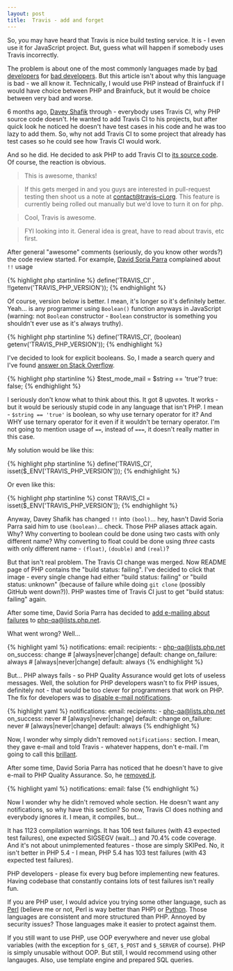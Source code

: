 ```yaml
---
layout: post
title:  Travis - add and forget
---
```

So, you may have heard that Travis is nice build testing service. It
is - I even use it for JavaScript project. But, guess what will happen
if somebody uses Travis incorrectly.

The problem is about one of the most commonly languages made by
[bad developers][1] for [bad developers][2]. But this article isn't
about why this language is bad - we all know it. Technically, I would
use PHP instead of Brainfuck if I would have choice between PHP and
Brainfuck, but it would be choice between very bad and worse.

6 months ago, [Davey Shafik] through - everybody uses Travis CI,
why PHP source code doesn't. He wanted to add Travis CI to his
projects, but after quick look he noticed he doesn't have test cases
in his code and he was too lazy to add them. So, why not add Travis
CI to some project that already has test cases so he could see how
Travis CI would work.

And so he did. He decided to ask PHP to add Travis CI to
[its source code]. Of course, the reaction is obvious.

> This is awesome, thanks!

> If this gets merged in and you guys are interested in pull-request
> testing then shoot us a note at <contact@travis-ci.org>. This feature
> is currently being rolled out manually but we'd love to turn it on
> for php.

> Cool, Travis is awesome.

> FYI looking into it. General idea is great, have to read about
> travis, etc first.

After general "awesome" comments (seriously, do you know other words?)
the code review started. For example, [David Soria Parra] complained
about `!!` usage

{% highlight php startinline %}
define('TRAVIS_CI' , !!getenv('TRAVIS_PHP_VERSION'));
{% endhighlight %}

Of course, version below is better. I mean, it's longer so it's
definitely better. Yeah... is any programmer using `Boolean()` function
anyways in JavaScript (warning: not `Boolean` constructor - `Boolean`
constructor is something you shouldn't ever use as it's always truthy).

{% highlight php startinline %}
define('TRAVIS_CI', (boolean) getenv('TRAVIS_PHP_VERSION'));
{% endhighlight %}

I've decided to look for explicit booleans. So, I made a search query
and I've found [answer on Stack Overflow].

{% highlight php startinline %}
$test_mode_mail = $string == 'true'? true: false;
{% endhighlight %}

I seriously don't know what to think about this. It got 8 upvotes. It
works - but it would be seriously stupid code in any language that
isn't PHP. I mean - `$string == 'true'` is boolean, so why use ternary
operator for it? And WHY use ternary operator for it even if it
wouldn't be ternary operator. I'm not going to mention usage of `==`,
instead of `===`, it doesn't really matter in this case.

My solution would be like this:

{% highlight php startinline %}
define('TRAVIS_CI', isset($_ENV['TRAVIS_PHP_VERSION']));
{% endhighlight %}

Or even like this:

{% highlight php startinline %}
const TRAVIS_CI = isset($_ENV['TRAVIS_PHP_VERSION']);
{% endhighlight %}

Anyway, Davey Shafik has changed `!!` into `(bool)`... hey, hasn't
David Soria Parra said him to use `(boolean)`... check. Those PHP
aliases attack again. Why? Why converting to boolean could be done
using two casts with only different name? Why converting to float
could be done using _three_ casts with only different name -
`(float)`, `(double)` and `(real)`?

But that isn't real problem. The Travis CI change was merged. Now
README page of PHP contains the "build status: failing". I've decided
to click that image - every single change had either "build status:
failing" or "build status: unknown" (because of failure while doing
`git clone` (possibly GitHub went down?)). PHP wastes time of Travis
CI just to get "build status: failing" again.

After some time, David Soria Parra has decided to
[add e-mailing about failures] to php-qa@lists.php.net.

What went wrong? Well...

{% highlight yaml %}
notifications:
    email:
        recipients:
            - php-qa@lists.php.net
        on_success: change # [always|never|change] default: change
        on_failure: always # [always|never|change] default: always
{% endhighlight %}

But... PHP always fails - so PHP Quality Assurance would get lots of
useless messages. Well, the solution for PHP developers wasn't to fix
PHP issues, definitely not - that would be too clever for programmers
that work on PHP. The fix for developers was to
[disable e-mail notifications].

{% highlight yaml %}
notifications:
    email:
        recipients:
            - php-qa@lists.php.net
        on_success: never # [always|never|change] default: change
        on_failure: never # [always|never|change] default: always
{% endhighlight %}

Now, I wonder why simply didn't removed `notifications:` section. I
mean, they gave e-mail and told Travis - whatever happens, don't
e-mail. I'm going to call this [brillant].

After some time, David Soria Parra has noticed that he doesn't have
to give e-mail to PHP Quality Assurance. So, he [removed it].

{% highlight yaml %}
notifications:
    email: false
{% endhighlight %}

Now I wonder why he didn't removed whole section. He doesn't want
any notifications, so why have this section? So now, Travis CI does
nothing and everybody ignores it. I mean, it compiles, but...

It has 1123 compilation warnings. It has 106 test failures (with
43 expected test failures), one expected SIGSEGV (wait...) and 70.4%
code coverage. And it's not about unimplemented features - those are
simply SKIPed. No, it isn't better in PHP 5.4 - I mean, PHP 5.4 has
103 test failures (with 43 expected test failures).

PHP developers - please fix every bug before implementing new features.
Having codebase that constantly contains lots of test failures isn't
really fun.

If you are PHP user, I would advice you trying some other language,
such as [Perl] <!----> (believe me or not, Perl is way better than PHP)
or [Python]. Those languages are consistent and more structured than
PHP. Annoyed by security issues? Those languages make it easier to
protect against them.

If you still want to use PHP, use OOP everywhere and never use global
variables (with the exception for `$_GET`, `$_POST` and `$_SERVER` of
course). PHP is simply unusable without OOP. But still, I would
recommend using other langauges. Also, use template engine and prepared
SQL queries.

[1]: http://use.perl.org/use.perl.org/_Aristotle/journal/33448.html "use Perl: The blind leading the blind"
[2]: http://me.veekun.com/blog/2012/04/09/php-a-fractal-of-bad-design/ "fuzzy notepad: PHP: a fractal of bad design"
[Davey Shafik]: https://github.com/dshafik "GitHub: dshafik"
[its source code]: https://github.com/php/php-src/pull/68 "GitHub: php/php-src: Pull request #68 (Add support for Travis CI)"
[David Soria Parra]: http://github.com/dsp "GitHub: dsp"
[answer on Stack Overflow]: http://stackoverflow.com/a/7336873/736054 "Stack Overflow: How to convert string to boolean php"
[add e-mailing about failures]: https://github.com/php/php-src/commit/1fc6b3c4d9f364aab0353cce979f582908eab61b "GitHub: php/php-src: Send mails to php-qa@lists.php.net whenever a build is failing"
[disable e-mail notifications]: https://github.com/php/php-src/commit/f8d60e2f0963da833a024347a3996a7bb8904822 "GitHub: php/php-src: Travis stop spamming"
[brillant]: http://thedailywtf.com/Articles/The_Brillant_Paula_Bean.aspx "The Daily WTF: The Brillant Paula Bean"
[removed it]: https://github.com/php/php-src/commit/0d85a86bbb151537a2362f17224d076556252ada "GitHub: php/php-src: Disable email notifications for travis-ci"
[Perl]: http://www.perl.org/ "The Perl Programming Language"
[Python]: http://python.org/ "Python Programming Language - Official Website"
